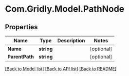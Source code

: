 # Com.Gridly.Model.PathNode

## Properties

Name | Type | Description | Notes
------------ | ------------- | ------------- | -------------
**Name** | **string** |  | [optional] 
**ParentPath** | **string** |  | [optional] 

[[Back to Model list]](../README.md#documentation-for-models) [[Back to API list]](../README.md#documentation-for-api-endpoints) [[Back to README]](../README.md)

